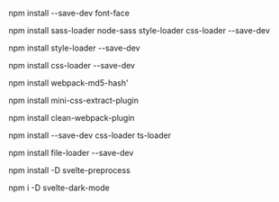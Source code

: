 npm install --save-dev font-face

npm install sass-loader node-sass style-loader css-loader --save-dev

npm install style-loader --save-dev

npm install css-loader --save-dev

npm install webpack-md5-hash'

npm install mini-css-extract-plugin

npm install clean-webpack-plugin

npm install --save-dev css-loader ts-loader

npm install file-loader --save-dev

npm install -D svelte-preprocess

npm i -D svelte-dark-mode